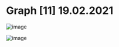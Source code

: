 # Graph [11] 19.02.2021

![image](https://user-images.githubusercontent.com/81183518/139125289-2b875a9c-8ded-4ec4-83b9-bb12d3be6f28.png)

![image](https://user-images.githubusercontent.com/81183518/139125342-cbd9edbc-ec15-4dd1-a649-93e55641ef3e.png)
